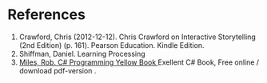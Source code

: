 # References

1. Crawford, Chris (2012-12-12). Chris Crawford on Interactive Storytelling (2nd Edition) (p. 161). Pearson Education. Kindle Edition.
2. Shiffman, Daniel.  Learning Processing
3. [Miles, Rob. C# Programming Yellow Book ](http://www.robmiles.com/c-yellow-book/) Exellent C# Book, Free online / download pdf-version .

